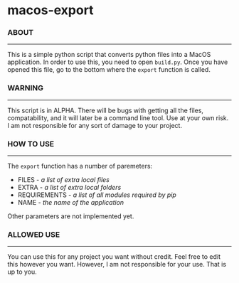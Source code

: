 # macos-export

### **ABOUT**
---
This is a simple python script that converts python files into a MacOS application.
In order to use this, you need to open `build.py`. Once you have opened this file,
go to the bottom where the `export` function is called.

### **WARNING**
---
This script is in ALPHA. There will be bugs with getting all the files, compatability,
and it will later be a command line tool. Use at your own risk. I am not responsible for
any sort of damage to your project.

### **HOW TO USE**
---
The `export` function has a number of paremeters:
* FILES - *a list of extra local files*
* EXTRA - *a list of extra local folders*
* REQUIREMENTS - *a list of all modules required by pip*
* NAME - *the name of the application*

Other parameters are not implemented yet.

### **ALLOWED USE**
---
You can use this for any project you want without credit. Feel free to edit this however you want.
However, I am not responsible for your use. That is up to you.